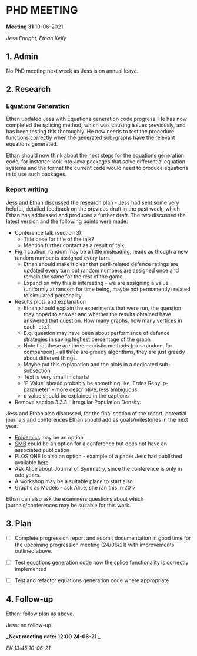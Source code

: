 # PHD MEETING

__Meeting 31__
10-06-2021


_Jess Enright,_
_Ethan Kelly_


## 1. Admin

No PhD meeting next week as Jess is on annual leave.


## 2. Research

### Equations Generation

Ethan updated Jess with Equations generation code progress. He has now completed the splicing method, which was causing issues previously, and has been testing this thoroughly. He now needs to test the procedure functions correctly when the generated sub-graphs have the relevant equations generated.

Ethan should now think about the next steps for the equations generation code, for instance look into Java packages that solve differential equation systems and the format the current code would need to produce equations in to use such packages.

### Report writing

Jess and Ethan discussed the research plan - Jess had sent some very helpful, detailed feedback on the previous draft in the past week, which Ethan has addressed and produced a further draft. The two discussed the latest version and the following points were made:
- Conference talk (section 3):
	- Title case for title of the talk?
	- Mention further contact as a result of talk
- Fig 1 caption: random may be a little misleading, reads as though a new random number is assigned every turn.
	- Ethan should make it clear that peril-related defence ratings are updated every turn but random numbers are assigned once and remain the same for the rest of the game
	- Expand on why this is interesting - we are assigning a value (uniformly at random for time being, maybe not permanently) related to simulated personality
- Results plots and explanation
	- Ethan should explain the experiments that were run, the question they hoped to answer and whether the results obtained have answered that question. How many graphs, how many vertices in each, etc.?
	- E.g. question may have been about performance of defence strategies in saving highest percentage of the graph
	- Note that these are three heuristic methods (plus random, for comparison) - all three are greedy algorithms, they are just greedy about different things. 
	- Maybe put this explanation and the plots in a dedicated sub-subsection
	- Text is very small in charts!
	- 'P Value' should probably be something like 'Erdos Renyi p-parameter' - more descriptive, less ambiguous
	- $p$ value should be explained in the captions
- Remove section 3.3.3 - Irregular Population Density.

Jess and Ethan also discussed, for the final section of the report, potential journals and conferences Ethan should add as goals/milestones in the next year.
- [Epidemics](https://www.journals.elsevier.com/epidemics) may be an option
- [SMB](https://www.smb.org/) could be an option for a conference but does not have an associated publication
- PLOS ONE is also an option - example of a paper Jess had published available [here](https://journals.plos.org/plosone/article?id=10.1371/journal.pone.0118127)
- Ask Alice about Journal of Symmetry, since the conference is only in odd years. 
- A workshop may be a suitable place to start also
- Graphs as Models - ask Alice, she ran this in 2017

Ethan can also ask the examiners questions about which journals/conferences may be suitable for this work.


## 3. Plan

- [ ] Complete progression report and submit documentation in good time for the upcoming progression meeting (24/06/21) with improvements outlined above.
- [ ] Test equations generation code now the splice functionality is correctly implemented
- [ ] Test and refactor equations generation code where appropriate


## 4. Follow-up

Ethan: follow plan as above.

Jess: no follow-up.


**_Next meeting date: 12:00 24-06-21 _**



_EK 13:45 10-06-21_
